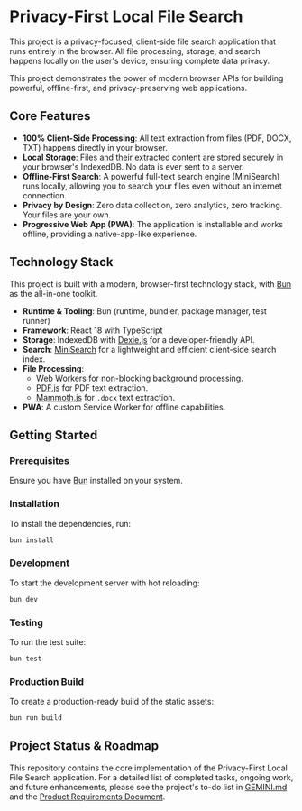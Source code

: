 # Privacy-First Local File Search

This project is a privacy-focused, client-side file search application that runs entirely in the browser. All file processing, storage, and search happens locally on the user's device, ensuring complete data privacy.

This project demonstrates the power of modern browser APIs for building powerful, offline-first, and privacy-preserving web applications.

## Core Features

- **100% Client-Side Processing**: All text extraction from files (PDF, DOCX, TXT) happens directly in your browser.
- **Local Storage**: Files and their extracted content are stored securely in your browser's IndexedDB. No data is ever sent to a server.
- **Offline-First Search**: A powerful full-text search engine (MiniSearch) runs locally, allowing you to search your files even without an internet connection.
- **Privacy by Design**: Zero data collection, zero analytics, zero tracking. Your files are your own.
- **Progressive Web App (PWA)**: The application is installable and works offline, providing a native-app-like experience.

## Technology Stack

This project is built with a modern, browser-first technology stack, with [Bun](https://bun.sh) as the all-in-one toolkit.

- **Runtime & Tooling**: Bun (runtime, bundler, package manager, test runner)
- **Framework**: React 18 with TypeScript
- **Storage**: IndexedDB with [Dexie.js](https://dexie.org/) for a developer-friendly API.
- **Search**: [MiniSearch](https://github.com/lucaong/minisearch) for a lightweight and efficient client-side search index.
- **File Processing**:
    - Web Workers for non-blocking background processing.
    - [PDF.js](https://mozilla.github.io/pdf.js/) for PDF text extraction.
    - [Mammoth.js](https://github.com/mwilliamson/mammoth.js) for `.docx` text extraction.
- **PWA**: A custom Service Worker for offline capabilities.

## Getting Started

### Prerequisites

Ensure you have [Bun](https://bun.sh/docs/installation) installed on your system.

### Installation

To install the dependencies, run:

```bash
bun install
```

### Development

To start the development server with hot reloading:

```bash
bun dev
```

### Testing

To run the test suite:

```bash
bun test
```

### Production Build

To create a production-ready build of the static assets:

```bash
bun run build
```

## Project Status & Roadmap

This repository contains the core implementation of the Privacy-First Local File Search application. For a detailed list of completed tasks, ongoing work, and future enhancements, please see the project's to-do list in [GEMINI.md](./../GEMINI.md) and the [Product Requirements Document](./PRD.md).
